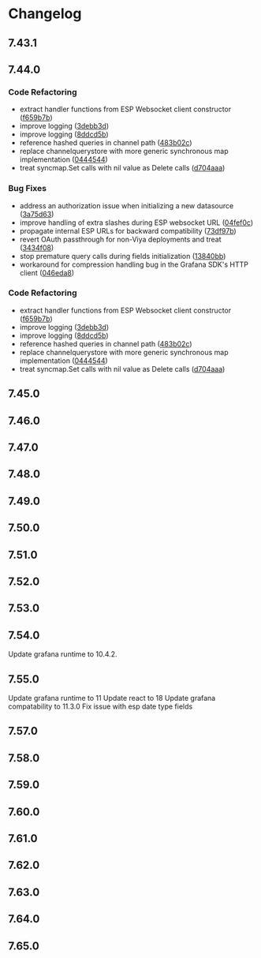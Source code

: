 # Changelog

## 7.43.1

## 7.44.0
### Code Refactoring

* extract handler functions from ESP Websocket client constructor ([f659b7b](https://github.com/sassoftware/grafana-esp-plugin/commit/f659b7bcb7ccd0233e6a04df0f1d8caa2c2b793a))
* improve logging ([3debb3d](https://github.com/sassoftware/grafana-esp-plugin/commit/3debb3d3eeaa0bfdff4cc64fd669dfc167b032b0))
* improve logging ([8ddcd5b](https://github.com/sassoftware/grafana-esp-plugin/commit/8ddcd5bf89a60b4b190ade6e2746f74d2c7ec220))
* reference hashed queries in channel path ([483b02c](https://github.com/sassoftware/grafana-esp-plugin/commit/483b02cf2cd3ebacf22c8bace5c0bcf46377d996))
* replace channelquerystore with more generic synchronous map implementation ([0444544](https://github.com/sassoftware/grafana-esp-plugin/commit/0444544c0051289dd2156e3051023d48a15599d4))
* treat syncmap.Set calls with nil value as Delete calls ([d704aaa](https://github.com/sassoftware/grafana-esp-plugin/commit/d704aaacd8b77f8d45a355c0c508dbe18d474370))

### Bug Fixes

* address an authorization issue when initializing a new datasource ([3a75d63](https://github.com/sassoftware/grafana-esp-plugin/commit/3a75d632caec1427ca9fbd1a3010ba3d7a84aae2))
* improve handling of extra slashes during ESP websocket URL ([04fef0c](https://github.com/sassoftware/grafana-esp-plugin/commit/04fef0c51b945fb79686efcfa8ffa4955c20d561))
* propagate internal ESP URLs for backward compatibility ([73df97b](https://github.com/sassoftware/grafana-esp-plugin/commit/73df97bc9e63c6fe4baaeec243f5b9214ebaf42b))
* revert OAuth passthrough for non-Viya deployments and treat ([3434f08](https://github.com/sassoftware/grafana-esp-plugin/commit/3434f089f7a5cd0baf0d3268d4a21ffb47450201))
* stop premature query calls during fields initialization ([13840bb](https://github.com/sassoftware/grafana-esp-plugin/commit/13840bb32ebcb2e7a10522760270f8dd655b2f0f))
* workaround for compression handling bug in the Grafana SDK's HTTP client ([046eda8](https://github.com/sassoftware/grafana-esp-plugin/commit/046eda80d68e63b3e93a7876f9cf5b779c2d3687))


### Code Refactoring

* extract handler functions from ESP Websocket client constructor ([f659b7b](https://github.com/sassoftware/grafana-esp-plugin/commit/f659b7bcb7ccd0233e6a04df0f1d8caa2c2b793a))
* improve logging ([3debb3d](https://github.com/sassoftware/grafana-esp-plugin/commit/3debb3d3eeaa0bfdff4cc64fd669dfc167b032b0))
* improve logging ([8ddcd5b](https://github.com/sassoftware/grafana-esp-plugin/commit/8ddcd5bf89a60b4b190ade6e2746f74d2c7ec220))
* reference hashed queries in channel path ([483b02c](https://github.com/sassoftware/grafana-esp-plugin/commit/483b02cf2cd3ebacf22c8bace5c0bcf46377d996))
* replace channelquerystore with more generic synchronous map implementation ([0444544](https://github.com/sassoftware/grafana-esp-plugin/commit/0444544c0051289dd2156e3051023d48a15599d4))
* treat syncmap.Set calls with nil value as Delete calls ([d704aaa](https://github.com/sassoftware/grafana-esp-plugin/commit/d704aaacd8b77f8d45a355c0c508dbe18d474370))

## 7.45.0

## 

## 7.46.0

## 7.47.0

## 7.48.0

## 7.49.0

## 7.50.0

## 7.51.0

## 7.52.0

## 7.53.0

## 7.54.0

Update grafana runtime to 10.4.2.

## 7.55.0

Update grafana runtime to 11
Update react to 18
Update grafana compatability to 11.3.0
Fix issue with esp date type fields

## 7.57.0

## 7.58.0

## 7.59.0

## 7.60.0

## 7.61.0

## 7.62.0

## 7.63.0

## 7.64.0

## 7.65.0
